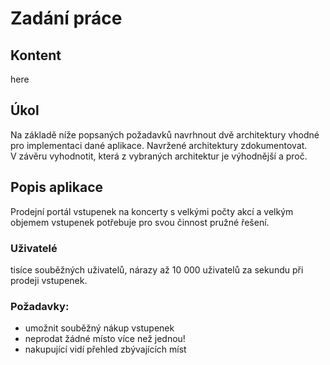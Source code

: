 # Zadání práce

## Kontent
here

## Úkol
Na základě níže popsaných požadavků navrhnout dvě architektury vhodné pro implementaci dané aplikace.
Navržené architektury zdokumentovat.
V závěru vyhodnotit, která z vybraných architektur je výhodnější a proč.

## Popis aplikace
Prodejní portál vstupenek na koncerty s velkými počty akcí a velkým objemem vstupenek potřebuje pro svou činnost pružné řešení.

### Uživatelé
tisíce souběžných uživatelů, nárazy až 10 000 uživatelů za sekundu při prodeji vstupenek.

### Požadavky:
- umožnit souběžný nákup vstupenek
- neprodat žádné místo více než jednou!
- nakupující vidí přehled zbývajících míst 
